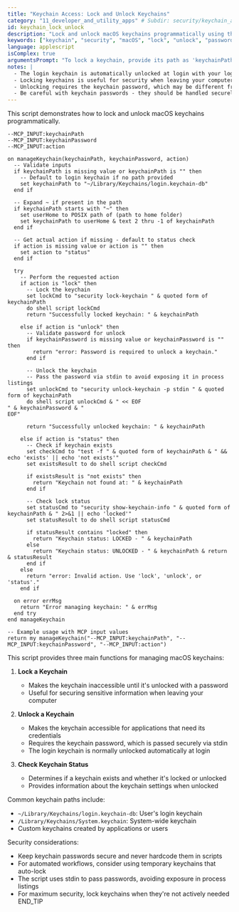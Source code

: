 ```yaml
---
title: "Keychain Access: Lock and Unlock Keychains"
category: "11_developer_and_utility_apps" # Subdir: security/keychain_access
id: keychain_lock_unlock
description: "Lock and unlock macOS keychains programmatically using the security command-line tool."
keywords: ["keychain", "security", "macOS", "lock", "unlock", "password", "credentials", "keychain access"]
language: applescript
isComplex: true
argumentsPrompt: "To lock a keychain, provide its path as 'keychainPath'. To unlock a keychain, provide its path as 'keychainPath' and its password as 'keychainPassword' in inputData."
notes: |
  - The login keychain is automatically unlocked at login with your login password
  - Locking keychains is useful for security when leaving your computer unattended
  - Unlocking requires the keychain password, which may be different from your login password
  - Be careful with keychain passwords - they should be handled securely
---
```


This script demonstrates how to lock and unlock macOS keychains programmatically.

```applescript
--MCP_INPUT:keychainPath
--MCP_INPUT:keychainPassword
--MCP_INPUT:action

on manageKeychain(keychainPath, keychainPassword, action)
  -- Validate inputs
  if keychainPath is missing value or keychainPath is "" then
    -- Default to login keychain if no path provided
    set keychainPath to "~/Library/Keychains/login.keychain-db"
  end if
  
  -- Expand ~ if present in the path
  if keychainPath starts with "~" then
    set userHome to POSIX path of (path to home folder)
    set keychainPath to userHome & text 2 thru -1 of keychainPath
  end if
  
  -- Get actual action if missing - default to status check
  if action is missing value or action is "" then
    set action to "status"
  end if
  
  try
    -- Perform the requested action
    if action is "lock" then
      -- Lock the keychain
      set lockCmd to "security lock-keychain " & quoted form of keychainPath
      do shell script lockCmd
      return "Successfully locked keychain: " & keychainPath
      
    else if action is "unlock" then
      -- Validate password for unlock
      if keychainPassword is missing value or keychainPassword is "" then
        return "error: Password is required to unlock a keychain."
      end if
      
      -- Unlock the keychain
      -- Pass the password via stdin to avoid exposing it in process listings
      set unlockCmd to "security unlock-keychain -p stdin " & quoted form of keychainPath
      do shell script unlockCmd & " << EOF
" & keychainPassword & "
EOF"
      
      return "Successfully unlocked keychain: " & keychainPath
      
    else if action is "status" then
      -- Check if keychain exists
      set checkCmd to "test -f " & quoted form of keychainPath & " && echo 'exists' || echo 'not exists'"
      set existsResult to do shell script checkCmd
      
      if existsResult is "not exists" then
        return "Keychain not found at: " & keychainPath
      end if
      
      -- Check lock status
      set statusCmd to "security show-keychain-info " & quoted form of keychainPath & " 2>&1 || echo 'locked'"
      set statusResult to do shell script statusCmd
      
      if statusResult contains "locked" then
        return "Keychain status: LOCKED - " & keychainPath
      else
        return "Keychain status: UNLOCKED - " & keychainPath & return & statusResult
      end if
    else
      return "error: Invalid action. Use 'lock', 'unlock', or 'status'."
    end if
    
  on error errMsg
    return "Error managing keychain: " & errMsg
  end try
end manageKeychain

-- Example usage with MCP input values
return my manageKeychain("--MCP_INPUT:keychainPath", "--MCP_INPUT:keychainPassword", "--MCP_INPUT:action")
```

This script provides three main functions for managing macOS keychains:

1. **Lock a Keychain**
   - Makes the keychain inaccessible until it's unlocked with a password
   - Useful for securing sensitive information when leaving your computer

2. **Unlock a Keychain**
   - Makes the keychain accessible for applications that need its credentials
   - Requires the keychain password, which is passed securely via stdin
   - The login keychain is normally unlocked automatically at login

3. **Check Keychain Status**
   - Determines if a keychain exists and whether it's locked or unlocked
   - Provides information about the keychain settings when unlocked

Common keychain paths include:
- `~/Library/Keychains/login.keychain-db`: User's login keychain
- `/Library/Keychains/System.keychain`: System-wide keychain
- Custom keychains created by applications or users

Security considerations:
- Keep keychain passwords secure and never hardcode them in scripts
- For automated workflows, consider using temporary keychains that auto-lock
- The script uses stdin to pass passwords, avoiding exposure in process listings
- For maximum security, lock keychains when they're not actively needed
END_TIP